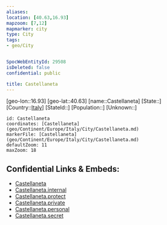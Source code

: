```yaml
---
aliases: 
location: [40.63,16.93]
mapzoom: [7,12] 
mapmarker: city 
type: City
tags:
- geo/City


SpocWebEntityId: 29508
isDeleted: false
confidential: public

title: Castellaneta
---
```

[geo-lon::16.93]
[geo-lat::40.63]
[name::Castellaneta]
[State::]
[Country::[Italy](geo/Continent/Europe/Italy.md)]
[StateId::]
[Population::]
[Unknown::]


```leaflet
id: Castellaneta
coordinates: [Castellaneta](geo/Continent/Europe/Italy/City/Castellaneta.md)
markerFile: [Castellaneta](geo/Continent/Europe/Italy/City/Castellaneta.md)
defaultZoom: 11 
maxZoom: 18
```


## Confidential Links & Embeds: 
- [Castellaneta](../../../../../../_public/geo/Continent/Europe/Italy/City/Castellaneta.md) 
- [Castellaneta.internal](../../../../../../_internal/geo/Continent/Europe/Italy/City/Castellaneta.internal.md) 
- [Castellaneta.protect](../../../../../../_protect/geo/Continent/Europe/Italy/City/Castellaneta.protect.md) 
- [Castellaneta.private](../../../../../../_private/geo/Continent/Europe/Italy/City/Castellaneta.private.md) 
- [Castellaneta.personal](../../../../../../_personal/geo/Continent/Europe/Italy/City/Castellaneta.personal.md) 
- [Castellaneta.secret](../../../../../../_secret/geo/Continent/Europe/Italy/City/Castellaneta.secret.md) 
